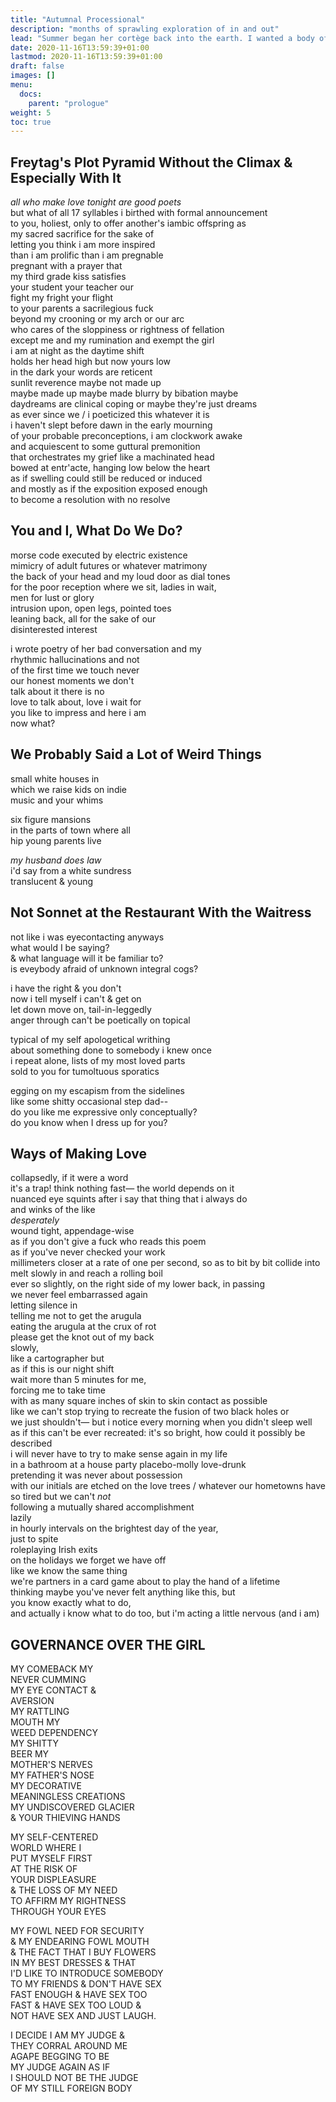 ```yaml
---
title: "Autumnal Processional"
description: "months of sprawling exploration of in and out"
lead: "Summer began her cortège back into the earth. I wanted a body of work."
date: 2020-11-16T13:59:39+01:00
lastmod: 2020-11-16T13:59:39+01:00
draft: false
images: []
menu:
  docs:
    parent: "prologue"
weight: 5
toc: true
---
```


## Freytag's Plot Pyramid Without the Climax & Especially With It

_all who make love tonight are good poets_  
but what of all 17 syllables i birthed with formal announcement  
to you, holiest, only to offer another&#39;s iambic offspring as  
my sacred sacrifice for the sake of  
letting you think i am more inspired  
than i am prolific than i am pregnable  
pregnant with a prayer that  
my third grade kiss satisfies  
your student your teacher our  
fight my fright your flight  
to your parents a sacrilegious fuck  
beyond my crooning or my arch or our arc  
who cares of the sloppiness or rightness of fellation  
except me and my rumination and exempt the girl  
i am at night as the daytime shift  
holds her head high but now yours low  
in the dark your words are reticent  
sunlit reverence maybe not made up  
maybe made up maybe made blurry by bibation maybe  
daydreams are clinical coping or maybe they&#39;re just dreams  
as ever since we / i poeticized this whatever it is  
i haven&#39;t slept before dawn in the early mourning   
of your probable preconceptions, i am clockwork awake  
and acquiescent to some guttural premonition  
that orchestrates my grief like a machinated head  
bowed at entr&#39;acte, hanging low below the heart  
as if swelling could still be reduced or induced  
and mostly as if the exposition exposed enough   
to become a resolution with no resolve

## You and I, What Do We Do?
morse code executed by electric existence   
mimicry of adult futures or whatever matrimony  
the back of your head and my loud door as dial tones   
for the poor reception where we sit, ladies in wait,   
men for lust or glory   
intrusion upon, open legs, pointed toes   
leaning back, all for the sake of our   
disinterested interest

i wrote poetry of her bad conversation and my   
rhythmic hallucinations and not  
of the first time we touch never  
our honest moments we don't  
talk about it there is no  
love to talk about, love i wait for  
you like to impress and here i am  
now what?

## We Probably Said a Lot of Weird Things 
small white houses in  
which we raise kids on indie   
music and your whims

six figure mansions   
in the parts of town where all   
hip young parents live

_my husband does law_   
i'd say from a white sundress   
translucent & young

## Not Sonnet at the Restaurant With the Waitress
not like i was eyecontacting anyways  
what would I be saying?  
& what language will it be familiar to?  
is eveybody afraid of unknown integral cogs? 

i have the right & you don't  
now i tell myself i can't & get on  
let down move on, tail-in-leggedly  
anger through can't be poetically on topical

typical of my self apologetical writhing  
about something done to somebody i knew once  
i repeat alone, lists of my most loved parts  
sold to you for tumoltuous sporatics

egging on my escapism from the sidelines  
like some shitty occasional step dad--  
do you like me expressive only conceptually?  
do you know when I dress up for you?



## Ways of Making Love
collapsedly, if it were a word  
it's a trap! think nothing fast— the world depends on it  
nuanced eye squints after i say that thing that i always do   
and winks of the like  
*desperately*  
wound tight, appendage-wise  
as if you don't give a fuck who reads this poem  
as if  you've never checked your work  
millimeters closer at a rate of one per second, so as to bit by bit collide into  
melt slowly in and reach a rolling boil  
ever so slightly, on the right side of my lower back, in passing  
we never feel embarrassed again  
letting silence in  
telling me not to get the arugula   
eating the arugula at the crux of rot  
please get the knot out of my back  
slowly,  
like a cartographer but  
as if this is our night shift  
wait more than 5 minutes for me,   
forcing me to take time  
with as many square inches of skin to skin contact as possible  
like we can't stop trying to recreate the fusion of two black holes or  
we just shouldn't— but i notice every morning when you didn't sleep well  
as if this can't be ever recreated: it's so bright, how could it possibly be described  
i will never have to try to make sense again in my life  
in a bathroom at a house party placebo-molly love-drunk  
pretending it was never about possession  
with our initials are etched on the love trees / whatever our hometowns have  
so tired but we can't *not*  
following a mutually shared accomplishment  
lazily  
in hourly intervals  on the brightest day of the year,  
just to spite  
roleplaying Irish exits  
on the holidays we forget we have off  
like we know the same thing  
we're partners in a card game about to play the hand of a lifetime  
thinking maybe you've never felt anything like this, but  
you know exactly what to do,  
and actually i know what to do too, but i'm acting a little nervous (and i am)  



## GOVERNANCE OVER THE GIRL

MY COMEBACK MY  
NEVER CUMMING  
MY EYE CONTACT &amp;  
AVERSION  
MY RATTLING  
MOUTH MY  
WEED DEPENDENCY  
MY SHITTY  
BEER MY  
MOTHER&#39;S NERVES  
MY FATHER&#39;S NOSE  
MY DECORATIVE  
MEANINGLESS CREATIONS  
MY UNDISCOVERED GLACIER  
&amp; YOUR THIEVING HANDS  

MY SELF-CENTERED  
WORLD WHERE I  
PUT MYSELF FIRST  
AT THE RISK OF  
YOUR DISPLEASURE  
&amp; THE LOSS OF MY NEED  
TO AFFIRM MY RIGHTNESS  
THROUGH YOUR EYES

MY FOWL NEED FOR SECURITY  
&amp; MY ENDEARING FOWL MOUTH  
&amp; THE FACT THAT I BUY FLOWERS  
IN MY BEST DRESSES &amp; THAT  
I&#39;D LIKE TO INTRODUCE SOMEBODY  
TO MY FRIENDS &amp; DON&#39;T HAVE SEX  
FAST ENOUGH &amp; HAVE SEX TOO  
FAST &amp; HAVE SEX TOO LOUD &amp;  
NOT HAVE SEX AND JUST LAUGH.

I DECIDE I AM MY JUDGE &amp;  
THEY CORRAL AROUND ME  
AGAPE BEGGING TO BE  
MY JUDGE AGAIN AS IF  
I SHOULD NOT BE THE JUDGE  
OF MY STILL FOREIGN BODY

